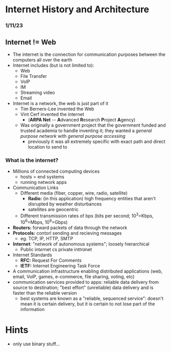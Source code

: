 # Internet History and Architecture
### 1/11/23
## Internet != Web
* The internet is the connection for communication purposes between the computers all over the earth
* Internet includes (but is not limited to):
    * Web
    * File Transfer
    * VolP
    * IM
    * Streaming video
    * Email
* Internet is a network, the web is just part of it
    * Tim Berners-Lee invented the Web
    * Vint Cerf invented the internet
        * (**ARPA Net** -- **A**dvanced **R**esearch **P**roject **A**gency)
    * Was originally a government project that the government funded and trusted academia to handle inventing it; they wanted a *general purpose network* with *general purpose accessing*
        * previously it was all extremely specific with exact path and direct location to send to
### What is the internet?
* Millions of connected computing devices
    * hosts = end systems
    * running network apps
* Communication Links
    * Different media (fiber, copper, wire, radio, satellite)
        * **Radio:** (in this application) high frequency entities that aren't disrupted by weather disturbances
        * satellites are geocentric
    * Different transmission rates of bps (bits per second; 10<sup>3</sup>=Kbps, 10<sup>6</sup>=Mbps, 10<sup>9</sup>=Gbps)
* **Routers:** forward packets of data through the network
* **Protocols:** contorl sending and recieving messages
    * eg. TCP, IP, HTTP, SMTP
* **Internet**:  "network of autonomous systems"; loosely hierarchical
    * Public int*er*net cs private int*tra*net
* Internet Standards
    * **RFC:** Request For Comments
    * **IETF:** Internet Engineering Task Force
* A communication infrastructure enabling distributed applications (web, email, VolP, games, e-commerce, file sharing, voting, etc)
* communication services provided to apps: reliable data delivery from source to destination; "best effort" (unreliable) data delivery and is faster than the reliable version
    * best systems are known as a "reliable, sequenced service": doesn't mean it is certain delivery, but it is certain to not lose part of the information


# Hints
* only use binary stuff...

